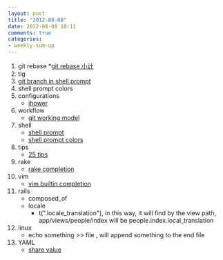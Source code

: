 ```yaml
---
layout: post
title: "2012-08-08"
date: 2012-08-08 10:11
comments: true
categories: 
- weekly-sum-up
---
```

1. git rebase
    *[git rebase 小计](http://blog.yorkxin.org/2011/07/29/git-rebase)
2. tig
3. [git branch in shell prompt](http://zeusville.wordpress.com/2010/05/19/git-branch-in-shell-prompt/)
4. shell prompt colors
5. configurations
    * [ihower](http://ihower.tw/blog/archives/5436/)
6. workflow
    * [git working model](http://nvie.com/posts/a-successful-git-branching-model/)
7. shell
    * [shell prompt](http://networking.ringofsaturn.com/Unix/Bash-prompts.php)
    * [shell prompt colors](https://wiki.archlinux.org/index.php/Color_Bash_Prompt)
8. tips
    * [25 tips](http://andyjeffries.co.uk/articles/25-tips-for-intermediate-git-users/)
9. rake
    * [rake completion](http://turadg.aleahmad.net/2011/02/bash-completion-for-rake-tasks/)
10. vim
    * [vim builtin completion](http://www.thegeekstuff.com/2009/01/vi-and-vim-editor-5-awesome-examples-for-automatic-word-completion-using-ctrl-x-magic/)
11. rails
    * composed_of
    * locale
        * t(".locale_translation"), in this way, it will find by the view path, app/views/people/index will be people.index.local_translation
12. linux
    * echo something >> file , will append something to the end file
13. YAML
    * [share value](http://stackoverflow.com/questions/9254178/is-there-yaml-syntax-for-sharing-part-of-a-list-or-map)

